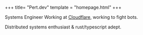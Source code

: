 +++
title= "Pert.dev"
template = "homepage.html"
+++

Systems Engineer Working at [Cloudflare](cloudflare.com), working to fight bots.

Distributed systems enthusiast & rust/typescript adept.
